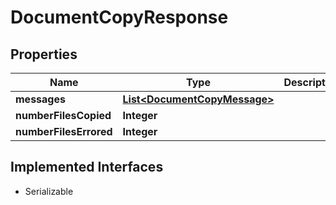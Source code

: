

# DocumentCopyResponse


## Properties

| Name | Type | Description | Notes |
|------------ | ------------- | ------------- | -------------|
|**messages** | [**List&lt;DocumentCopyMessage&gt;**](DocumentCopyMessage.md) |  |  [optional] |
|**numberFilesCopied** | **Integer** |  |  [optional] |
|**numberFilesErrored** | **Integer** |  |  [optional] |


## Implemented Interfaces

* Serializable


